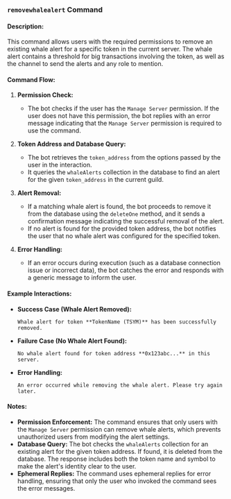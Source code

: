 ### `removewhalealert` Command

#### Description:
This command allows users with the required permissions to remove an existing whale alert for a specific token in the current server. The whale alert contains a threshold for big transactions involving the token, as well as the channel to send the alerts and any role to mention.

#### Command Flow:

1. **Permission Check:**
   - The bot checks if the user has the `Manage Server` permission. If the user does not have this permission, the bot replies with an error message indicating that the `Manage Server` permission is required to use the command.

2. **Token Address and Database Query:**
   - The bot retrieves the `token_address` from the options passed by the user in the interaction.
   - It queries the `whaleAlerts` collection in the database to find an alert for the given `token_address` in the current guild.

3. **Alert Removal:**
   - If a matching whale alert is found, the bot proceeds to remove it from the database using the `deleteOne` method, and it sends a confirmation message indicating the successful removal of the alert.
   - If no alert is found for the provided token address, the bot notifies the user that no whale alert was configured for the specified token.

4. **Error Handling:**
   - If an error occurs during execution (such as a database connection issue or incorrect data), the bot catches the error and responds with a generic message to inform the user.

#### Example Interactions:

- **Success Case (Whale Alert Removed):**
    ```
    Whale alert for token **TokenName (TSYM)** has been successfully removed.
    ```

- **Failure Case (No Whale Alert Found):**
    ```
    No whale alert found for token address **0x123abc...** in this server.
    ```

- **Error Handling:**
    ```
    An error occurred while removing the whale alert. Please try again later.
    ```

#### Notes:
- **Permission Enforcement:** The command ensures that only users with the `Manage Server` permission can remove whale alerts, which prevents unauthorized users from modifying the alert settings.
- **Database Query:** The bot checks the `whaleAlerts` collection for an existing alert for the given token address. If found, it is deleted from the database. The response includes both the token name and symbol to make the alert's identity clear to the user.
- **Ephemeral Replies:** The command uses ephemeral replies for error handling, ensuring that only the user who invoked the command sees the error messages.

